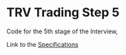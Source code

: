 # TRV Trading Step 5

Code for the 5th stage of the Interview,

Link to the [Specifications](https://docs.google.com/document/d/1so334aBZvYhD8SfzmH2Mu32h5P5qckoCDL2aikrtEi8/edit?usp=sharing)

